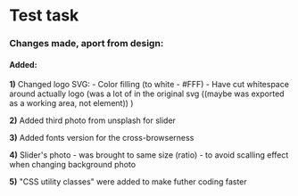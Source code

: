 # Test task

### Changes made, aport from design:  

#### Added:
**1)** Changed logo SVG:
	- Color filling (to white - #FFF)
	- Have cut whitespace around actually logo (was a lot of in the original svg ((maybe was exported as a working area, not element)) )

**2)** Added third photo from unsplash for slider

**3)** Added fonts version for the cross-browserness

**4)** Slider's photo - was brought to same size (ratio) - to avoid scalling effect when changing background photo

**5)** "CSS utility classes" were added to make futher coding faster

